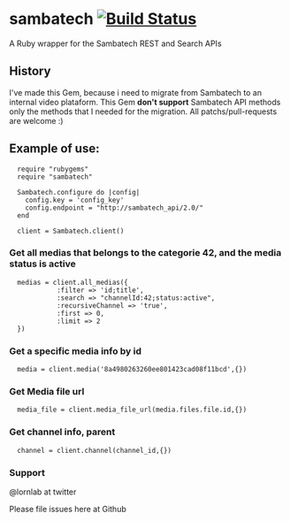 sambatech [![Build Status](https://travis-ci.org/lorn/sambatech-ruby-gem.png?branch=master)](https://travis-ci.org/lorn/sambatech-ruby-gem)
=========

A Ruby wrapper for the Sambatech REST and Search APIs

## History ##

I've made this Gem, because i need to migrate from Sambatech to an internal video plataform.
This Gem **don't support** Sambatech API methods only the methods that I needed for the migration.
All patchs/pull-requests are welcome :)

## Example of use:

      require "rubygems"
      require "sambatech"

      Sambatech.configure do |config|
        config.key = 'config_key'
        config.endpoint = "http://sambatech_api/2.0/"
      end

      client = Sambatech.client()

### Get all medias that belongs to the categorie 42, and the media status is active

      medias = client.all_medias({
                :filter => 'id;title',
                :search => "channelId:42;status:active",
                :recursiveChannel => 'true',
                :first => 0,
                :limit => 2
      })

### Get a specific media info by id ###

      media = client.media('8a4980263260ee801423cad08f11bcd',{})

### Get Media file url

      media_file = client.media_file_url(media.files.file.id,{})

### Get channel info, parent ###

      channel = client.channel(channel_id,{})

### Support ###

@lornlab at twitter

Please file issues here at Github


